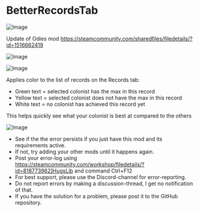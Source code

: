 # BetterRecordsTab

![Image](https://i.imgur.com/WAEzk68.png)

Update of Odies mod
https://steamcommunity.com/sharedfiles/filedetails/?id=1516662419

![Image](https://i.imgur.com/7Gzt3Rg.png)

	
![Image](https://i.imgur.com/NOW7jU1.png)

Applies color to the list of records on the Records tab:

- Green text = selected colonist has the max in this record
- Yellow text = selected colonist does not have the max in this record
- White text = no colonist has achieved this record yet

This helps quickly see what your colonist is best at compared to the others

![Image](https://i.imgur.com/Rs6T6cr.png)



-  See if the the error persists if you just have this mod and its requirements active.
-  If not, try adding your other mods until it happens again.
-  Post your error-log using https://steamcommunity.com/workshop/filedetails/?id=818773962]HugsLib and command Ctrl+F12
-  For best support, please use the Discord-channel for error-reporting.
-  Do not report errors by making a discussion-thread, I get no notification of that.
-  If you have the solution for a problem, please post it to the GitHub repository.



